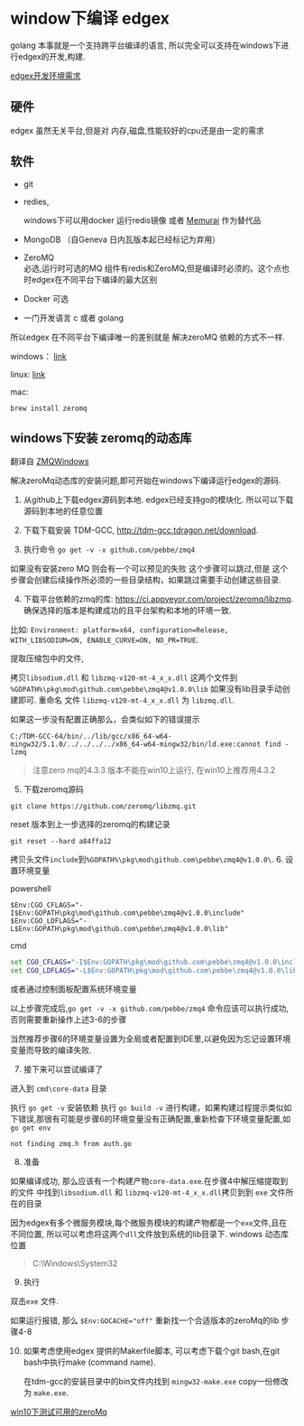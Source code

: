 # window下编译 edgex

golang 本事就是一个支持跨平台编译的语言, 所以完全可以支持在windows下进行edgex的开发,构建.


[edgex开发环境需求](https://docs.edgexfoundry.org/2.0/getting-started/Ch-GettingStartedDevelopers/)

## 硬件
edgex 虽然无关平台,但是对 内存,磁盘,性能较好的cpu还是由一定的需求

## 软件

- git

- redies,

  windows下可以用docker 运行redis镜像 或者 [Memurai](https://www.memurai.com/) 作为替代品
  
- MongoDB （自Geneva 日内瓦版本起已经标记为弃用）

- ZeroMQ  
  必选,运行时可选的MQ 组件有redis和ZeroMQ,但是编译时必须的。这个点也时edgex在不同平台下编译的最大区别
- Docker 可选

- 一门开发语言 c 或者 golang

所以edgex 在不同平台下编译唯一的差别就是 解决zeroMQ 依赖的方式不一样.

windows： [link](https://github.com/edgexfoundry/edgex-go/blob/master/ZMQWindows.md)

linux: [link](https://gist.github.com/katopz/8b766a5cb0ca96c816658e9407e83d00.)

mac: 
```shell
brew install zeromq
```

## windows下安装 zeromq的动态库 
翻译自  [ZMQWindows](https://github.com/edgexfoundry/edgex-go/blob/master/ZMQWindows.md)

解决zeroMq动态库的安装问题,即可开始在windows下编译运行edgex的源码.

1. 从github上下载edgex源码到本地. edgex已经支持go的模块化. 所以可以下载源码到本地的任意位置

2. 下载下载安装 TDM-GCC, http://tdm-gcc.tdragon.net/download. 
   
3. 执行命令 `go get -v -x github.com/pebbe/zmq4`
  
  如果没有安装zero MQ 则会有一个可以预见的失败
  这个步骤可以跳过,但是 这个步骤会创建后续操作所必须的一些目录结构，如果跳过需要手动创建这些目录.
  
4. 下载平台依赖的zmq的库: https://ci.appveyor.com/project/zeromq/libzmq. 确保选择的版本是构建成功的且平台架构和本地的环境一致.
  
  比如: `Environment: platform=x64, configuration=Release, WITH_LIBSODIUM=ON, ENABLE_CURVE=ON, NO_PR=TRUE`. 

  提取压缩包中的文件, 

  拷贝`libsodium.dll` 和 `libzmq-v120-mt-4_x_x.dll` 这两个文件到 `%GOPATH%\pkg\mod\github.com\pebbe\zmq4@v1.0.0\lib`
  如果没有lib目录手动创建即可. 重命名 文件 `libzmq-v120-mt-4_x_x.dll` 为 `libzmq.dll`.
  
  如果这一步没有配置正确那么，会类似如下的错误提示
  
  ```shell
  C:/TDM-GCC-64/bin/../lib/gcc/x86_64-w64-mingw32/5.1.0/../../../../x86_64-w64-mingw32/bin/ld.exe:cannot find -lzmq
  ```
>注意zero mq的4.3.3 版本不能在win10上运行, 在win10上推荐用4.3.2


5.  下载zeromq源码
  
  ```shell
  git clone https://github.com/zeromq/libzmq.git
  ```
  reset 版本到上一步选择的zeromq的构建记录
  ```shell
  git reset --hard a84ffa12
  ```
  拷贝头文件`include`到`%GOPATH%\pkg\mod\github.com\pebbe\zmq4@v1.0.0\`.
6. 设置环境变量

powershell
```shell
$Env:CGO_CFLAGS="-I$Env:GOPATH\pkg\mod\github.com\pebbe\zmq4@v1.0.0\include"
$Env:CGO_LDFLAGS="-L$Env:GOPATH\pkg\mod\github.com\pebbe\zmq4@v1.0.0\lib"
```

cmd
```cmd
set CGO_CFLAGS="-I$Env:GOPATH\pkg\mod\github.com\pebbe\zmq4@v1.0.0\include"
set CGO_LDFLAGS="-L$Env:GOPATH\pkg\mod\github.com\pebbe\zmq4@v1.0.0\lib"
```
或者通过控制面板配置系统环境变量


以上步骤完成后,`go get -v -x github.com/pebbe/zmq4` 命令应该可以执行成功,否则需要重新操作上述3-6的步骤

当然推荐步骤6的环境变量设置为全局或者配置到IDE里,以避免因为忘记设置环境变量而导致的编译失败.

7. 接下来可以尝试编译了

进入到 `cmd\core-data` 目录

执行 `go get -v` 安装依赖
执行 `go build -v` 进行构建，如果构建过程提示类似如下错误,那很有可能是步骤6的环境变量没有正确配置,重新检查下环境变量配置,如 `go get env`
```
not finding zmq.h from auth.go
```

8. 准备

如果编译成功, 那么应该有一个构建产物`core-data.exe`.在步骤4中解压缩提取到的文件 中找到`libsodium.dll` 和 `libzmq-v120-mt-4_x_x.dll`拷贝到到 `exe` 文件所在的目录

因为edgex有多个微服务模块,每个微服务模块的构建产物都是一个`exe`文件,且在不同位置, 所以可以考虑将这两个`dll`文件放到系统的lib目录下.
windows 动态库位置
> C:\Windows\System32

9. 执行

双击`exe` 文件.

如果运行报错, 那么 `$Env:GOCACHE="off"` 重新找一个合适版本的zeroMq的lib 步骤4-8

10. 如果考虑使用edgex 提供的Makerfile脚本, 可以考虑下载个git bash,在git bash中执行make (command name).
    
    在tdm-gcc的安装目录中的bin文件内找到 `mingw32-make.exe` copy一份修改为 `make.exe`.

[win10下测试可用的zeroMq](lib-zeromq-win)